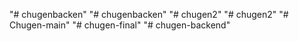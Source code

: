 "# chugenbacken" 
"# chugenbacken" 
"# chugen2" 
"# chugen2" 
"# Chugen-main" 
"# chugen-final" 
"# chugen-backend" 
